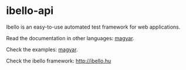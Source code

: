 # ibello-api
Ibello is an easy-to-use automated test framework for web applications.

Read the documentation in other languages: [magyar](README.hu.md).

Check the examples: [magyar](EXAMPLES.hu.md).

Check the ibello framework: http://ibello.hu

